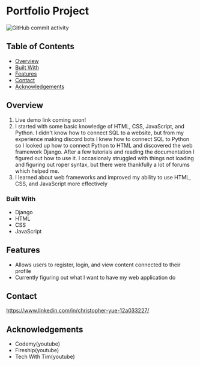 # Portfolio Project
![GitHub commit activity](https://img.shields.io/github/commit-activity/w/christopher-yue/portfolioProject?style=flat-square)

## Table of Contents

- [Overview](#overview)
- [Built With](#built-with)
- [Features](#features)
- [Contact](#contact)
- [Acknowledgements](#acknowledgements)

## Overview

1. Live demo link coming soon!
2. I started with some basic knowledge of HTML, CSS, JavaScript, and Python.  I didn't know how to connect SQL to a website, but from my experience making discord bots I knew how to connect SQL to Python so I looked up how to connect Python to HTML and discovered the web framework Django.  After a few tutorials and reading the documentation I figured out how to use it.  I occasionaly struggled with things not loading and figuring out roper syntax, but there were thankfully a lot of forums which helped me.
3. I learned about web frameworks and improved my ability to use HTML, CSS, and JavaScript more effectively

### Built With

- Django
- HTML
- CSS
- JavaScript

## Features

- Allows users to register, login, and view content connected to their profile
- Currently figuring out what I want to have my web application do

## Contact

https://www.linkedin.com/in/christopher-yue-12a033227/

## Acknowledgements

- Codemy(youtube)
- Fireship(youtube)
- Tech With Tim(youtube)
